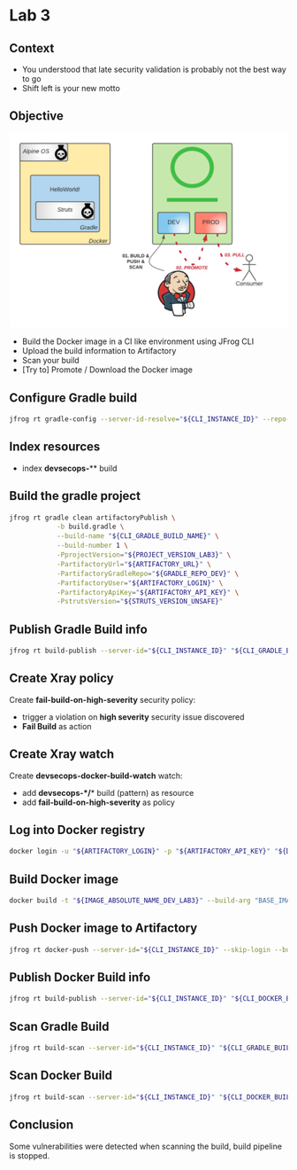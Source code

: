 # Lab 3

## Context

- You understood that late security validation is probably not the best way to go
- Shift left is your new motto

## Objective

![](images/lab3.png)

- Build the Docker image in a CI like environment using JFrog CLI
- Upload the build information to Artifactory
- Scan your build
- [Try to] Promote / Download the Docker image

## Configure Gradle build

```bash
jfrog rt gradle-config --server-id-resolve="${CLI_INSTANCE_ID}" --repo-resolve="${GRADLE_REPO_DEV}" --server-id-deploy="${CLI_INSTANCE_ID}" --repo-deploy="${GRADLE_REPO_DEV}" --use-wrapper=false --uses-plugin=true --deploy-ivy-desc=false
```

## Index resources

- index **devsecops-**** build

## Build the gradle project

```bash
jfrog rt gradle clean artifactoryPublish \
            -b build.gradle \
            --build-name "${CLI_GRADLE_BUILD_NAME}" \
            --build-number 1 \
            -PprojectVersion="${PROJECT_VERSION_LAB3}" \
            -PartifactoryUrl="${ARTIFACTORY_URL}" \
            -PartifactoryGradleRepo="${GRADLE_REPO_DEV}" \
            -PartifactoryUser="${ARTIFACTORY_LOGIN}" \
            -PartifactoryApiKey="${ARTIFACTORY_API_KEY}" \
            -PstrutsVersion="${STRUTS_VERSION_UNSAFE}"
```

## Publish Gradle Build info

```bash
jfrog rt build-publish --server-id="${CLI_INSTANCE_ID}" "${CLI_GRADLE_BUILD_NAME}" 1
```

## Create Xray policy

Create **fail-build-on-high-severity** security policy:
- trigger a violation on **high severity** security issue discovered
- **Fail Build** as action

## Create Xray watch

Create **devsecops-docker-build-watch** watch:
- add **devsecops-\*/*** build (pattern) as resource
- add **fail-build-on-high-severity** as policy

## Log into Docker registry

```bash
docker login -u "${ARTIFACTORY_LOGIN}" -p "${ARTIFACTORY_API_KEY}" "${DOCKER_REGISTRY_DEV}"
```

## Build Docker image

```bash
docker build -t "${IMAGE_ABSOLUTE_NAME_DEV_LAB3}" --build-arg "BASE_IMAGE=${BASE_IMAGE_UNSAFE}" .
```

## Push Docker image to Artifactory

```bash
jfrog rt docker-push --server-id="${CLI_INSTANCE_ID}" --skip-login --build-name="${CLI_DOCKER_BUILD_NAME}" --build-number=1 --module="${CLI_DOCKER_BUILD_NAME}" "${IMAGE_ABSOLUTE_NAME_DEV_LAB3}" "${DOCKER_REPO_DEV}"
```

## Publish Docker Build info

```bash
jfrog rt build-publish --server-id="${CLI_INSTANCE_ID}" "${CLI_DOCKER_BUILD_NAME}" 1
```

## Scan Gradle Build

```bash
jfrog rt build-scan --server-id="${CLI_INSTANCE_ID}" "${CLI_GRADLE_BUILD_NAME}" 1
```

## Scan Docker Build

```bash
jfrog rt build-scan --server-id="${CLI_INSTANCE_ID}" "${CLI_DOCKER_BUILD_NAME}" 1
```

## Conclusion

Some vulnerabilities were detected when scanning the build, build pipeline is stopped.
